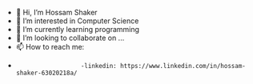 - 👋 Hi, I’m Hossam Shaker
- 👀 I’m interested in Computer Science
- 🌱 I’m currently learning programming
- 💞️ I’m looking to collaborate on ...
- 📫 How to reach me:
-                       -linkedin: https://www.linkedin.com/in/hossam-shaker-63020218a/

<!---
hosamstar/hosamstar is a ✨ special ✨ repository because its `README.md` (this file) appears on your GitHub profile.
You can click the Preview link to take a look at your changes.
--->
